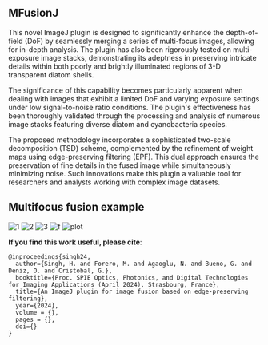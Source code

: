 ## MFusionJ
This novel ImageJ plugin is designed to significantly enhance the depth-of-field (DoF) by seamlessly merging a series of multi-focus images, allowing for in-depth analysis. The plugin has also been rigorously tested on multi-exposure image stacks, demonstrating its adeptness in preserving intricate details within both poorly and brightly illuminated regions of 3-D transparent diatom shells.

The significance of this capability becomes particularly apparent when dealing with images that exhibit a limited DoF and varying exposure settings under low signal-to-noise ratio conditions. The plugin's effectiveness has been thoroughly validated through the processing and analysis of numerous image stacks featuring diverse diatom and cyanobacteria species.

The proposed methodology incorporates a sophisticated two-scale decomposition (TSD) scheme, complemented by the refinement of weight maps using edge-preserving filtering (EPF). This dual approach ensures the preservation of fine details in the fused image while simultaneously minimizing noise. Such innovations make this plugin a valuable tool for researchers and analysts working with complex image datasets. 

## Multifocus fusion example
![1](https://github.com/gcristobal/MFusionJ/assets/1918777/7e31162f-3365-4726-9f1d-9267b51264da) ![2](https://github.com/gcristobal/MFusionJ/assets/1918777/62cce3fe-1866-48bb-9e60-9becba693321) ![3](https://github.com/gcristobal/MFusionJ/assets/1918777/09f42468-4b07-4477-809c-3dbe8022d150) 
![f](https://github.com/gcristobal/MFusionJ/assets/1918777/9ed91dc1-dbb1-4acb-9e5d-8d0218db50f8) ![plot](https://github.com/gcristobal/MFusionJ/assets/1918777/74e8583e-3de4-4a1b-9075-1259641bc7ad) 


**If you find this work useful, please cite**:

	@inproceedings{singh24,
	  author={Singh, H. and Forero, M. and Agaoglu, N. and Bueno, G. and Deniz, O. and Cristobal, G.},
	  booktitle={Proc. SPIE Optics, Photonics, and Digital Technologies for Imaging Applications (April 2024), Strasbourg, France},
	  title={An ImageJ plugin for image fusion based on edge-preserving filtering},
	  year={2024},
	  volume = {},
	  pages = {},
	  doi={}
	}









